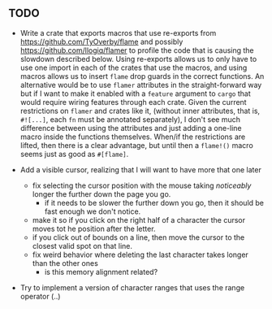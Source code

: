 ## TODO

* Write a crate that exports macros that use re-exports from https://github.com/TyOverby/flame and possibly https://github.com/llogiq/flamer to profile the code that is causing the slowdown described below.
  Using re-exports allows us to only have to use one import in each of the crates that use the macros, and using macros allows us to insert `flame` drop guards in the correct functions. An alternative would be to use `flamer` attributes in the straight-forward way but if I want to make it enabled with a `feature` argument to `cargo` that would require wiring features through each crate. Given the current restrictions on `flamer` and crates like it, (without inner attributes, that is, `#![...]`, each `fn` must be annotated separately), I don't see much difference between using the attributes and just adding a one-line macro inside the functions themselves. When/if the restrictions are lifted, then there is a clear advantage, but until then a `flame!()` macro seems just as good as `#[flame]`.

* Add a visible cursor, realizing that I will want to have more that one later
  * fix selecting the cursor position with the mouse taking *noticeably* longer the further down the page you go.
    * if it needs to be slower the further down you go, then it should be fast enough we don't notice.
  * make it so if you click on the right half of a character the cursor moves tot he position after the letter.
  * if you click out of bounds on a line, then move the cursor to the closest valid spot on that line.
  * fix weird behavior where deleting the last character takes longer than the other ones
      * is this memory alignment related?
* Try to implement a version of character ranges that uses the range operator (..)

